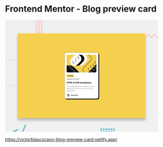 # Frontend Mentor - Blog preview card

![Design preview for the Blog preview card coding challenge](./preview.jpg)

https://victorblascocano-blog-preview-card.netlify.app/
